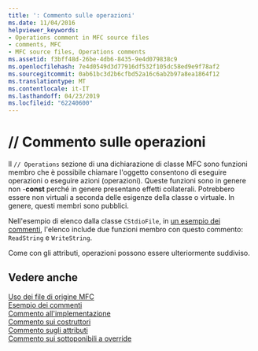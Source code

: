 ```yaml
---
title: ': Commento sulle operazioni'
ms.date: 11/04/2016
helpviewer_keywords:
- Operations comment in MFC source files
- comments, MFC
- MFC source files, Operations comments
ms.assetid: f3bff48d-26be-4db6-8435-9e4d079838c9
ms.openlocfilehash: 7e4d0549d3d77916df532f105dc58ed9e9f78af2
ms.sourcegitcommit: 0ab61bc3d2b6cfbd52a16c6ab2b97a8ea1864f12
ms.translationtype: MT
ms.contentlocale: it-IT
ms.lasthandoff: 04/23/2019
ms.locfileid: "62240600"
---
```

# <a name="-operations-comment"></a>// Commento sulle operazioni

Il `// Operations` sezione di una dichiarazione di classe MFC sono funzioni membro che è possibile chiamare l'oggetto consentono di eseguire operazioni o eseguire azioni (operazioni). Queste funzioni sono in genere non -**const** perché in genere presentano effetti collaterali. Potrebbero essere non virtuali a seconda delle esigenze della classe o virtuale. In genere, questi membri sono pubblici.

Nell'esempio di elenco dalla classe `CStdioFile`, in [un esempio dei commenti](../mfc/an-example-of-the-comments.md), l'elenco include due funzioni membro con questo commento: `ReadString` e `WriteString`.

Come con gli attributi, operazioni possono essere ulteriormente suddiviso.

## <a name="see-also"></a>Vedere anche

[Uso dei file di origine MFC](../mfc/using-the-mfc-source-files.md)<br/>
[Esempio dei commenti](../mfc/an-example-of-the-comments.md)<br/>
[Commento all'implementazione](../mfc/decrement-implementation-comment.md)<br/>
[Commento sui costruttori](../mfc/decrement-constructors-comment.md)<br/>
[Commento sugli attributi](../mfc/decrement-attributes-comment.md)<br/>
[Commento sui sottoponibili a override](../mfc/decrement-overridables-comment.md)
